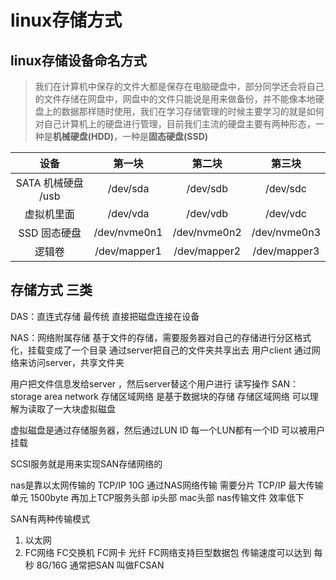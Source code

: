 [//]: # (哈哈我是注释，不会在浏览器中显示。
  Date: 2022-01-17 19:00:32
  LastEditors: gyg
  LastEditTime: 2022-01-18 20:24:01
  FilePath: \test\1_15@linux存储方式.mm.md
)

# linux存储方式

## linux存储设备命名方式

>我们在计算机中保存的文件大都是保存在电脑硬盘中，部分同学还会将自己的文件存储在网盘中，网盘中的文件只能说是用来做备份，并不能像本地硬盘上的数据那样随时使用，我们在学习存储管理的时候主要学习的就是如何对自己计算机上的硬盘进行管理，目前我们主流的硬盘主要有两种形态，一种是**机械硬盘(HDD)**，一种是**固态硬盘(SSD)**

设备|第一块|第二块|第三块
 :-: | :-: | :-: | :-: 
SATA 机械硬盘 /usb   |  /dev/sda  | /dev/sdb |  /dev/sdc
虚拟机里面           |   /dev/vda  | /dev/vdb|/dev/vdc
SSD 固态硬盘          | /dev/nvme0n1|/dev/nvme0n2|/dev/nvme0n3
逻辑卷|/dev/mapper1|/dev/mapper2|/dev/mapper3

## 存储方式 三类

DAS：直连式存储 最传统 直接把磁盘连接在设备

NAS：网络附属存储 基于文件的存储，需要服务器对自己的存储进行分区格式化，挂载变成了一个目录 通过server把自己的文件夹共享出去 用户client 通过网络来访问server，共享文件夹

用户把文件信息发给server ，然后server替这个用户进行 读写操作
SAN：storage area network 存储区域网络 是基于数据块的存储 存储区域网络 可以理解为读取了一大块虚拟磁盘

虚拟磁盘是通过存储服务器，然后通过LUN ID 每一个LUN都有一个ID 可以被用户挂载

SCSI服务就是用来实现SAN存储网络的

nas是靠以太网传输的 TCP/IP
10G 通过NAS网络传输 需要分片 TCP/IP 最大传输单元 1500byte 再加上TCP服务头部 ip头部 mac头部 
nas传输文件 效率低下 


SAN有两种传输模式
1. 以太网
2. FC网络  FC交换机 FC网卡 光纤 FC网络支持巨型数据包 传输速度可以达到 每秒 8G/16G 通常把SAN 叫做FCSAN

